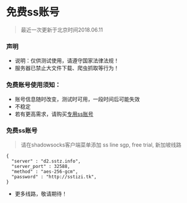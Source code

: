 # 免费ss账号
> 最近一次更新于北京时间2018.06.11

### 声明
- 说明：仅供测试使用，请遵守国家法律法规！
- 服务器已禁止大文件下载、爬虫抓取等行为！


### 免费账号使用须知：
- 账号信息随时改变，测试时可用，一段时间后可能失效
- 不稳定
- 若有更高需求，请购买[专用ss账号](https://sstizi.tk)

### 免费ss账号
> 请在shadowsocks客户端菜单添加
> ss line sgp, free trial, 新加坡线路
 
```
{
  "server" : "d2.sstz.info",
  "server_port" : 32588,
  "method" : "aes-256-gcm",
  "password" : "http://sstizi.tk",
}
```

- 更多线路，敬请期待！

















